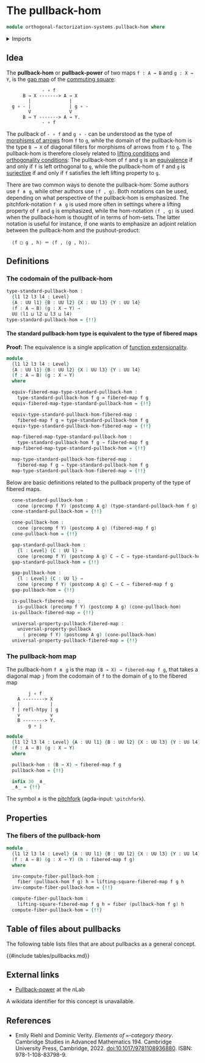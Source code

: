 # The pullback-hom

```agda
module orthogonal-factorization-systems.pullback-hom where
```

<details><summary>Imports</summary>

```agda
open import foundation.action-on-identifications-functions
open import foundation.cones-over-cospans
open import foundation.dependent-pair-types
open import foundation.equivalences
open import foundation.fibered-maps
open import foundation.fibers-of-maps
open import foundation.function-extensionality
open import foundation.function-types
open import foundation.functoriality-dependent-pair-types
open import foundation.homotopies
open import foundation.identity-types
open import foundation.postcomposition-functions
open import foundation.precomposition-functions
open import foundation.pullbacks
open import foundation.type-arithmetic-dependent-pair-types
open import foundation.universal-property-pullbacks
open import foundation.universe-levels
open import foundation.whiskering-homotopies

open import orthogonal-factorization-systems.lifting-squares
```

</details>

## Idea

The **pullback-hom** or **pullback-power** of two maps `f : A → B` and
`g : X → Y`, is the [gap map](foundation.pullbacks.md) of the
[commuting square](foundation-core.commuting-squares-of-maps.md):

```text
             - ∘ f
      B → X -------> A → X
        |              |
  g ∘ - |              | g ∘ -
        V              V
      B → Y -------> A → Y.
             - ∘ f
```

The pullback of `- ∘ f` and `g ∘ -` can be understood as the type of
[morphisms of arrows](foundation.morphisms-arrows.md) from `f` to `g`, while the
domain of the pullback-hom is the type `B → X` of diagonal fillers for morphisms
of arrows from `f` to `g`. The pullback-hom is therefore closely related to
[lifting conditions](orthogonal-factorization-systems.mere-lifting-properties.md)
and
[orthogonality conditions](orthogonal-factorization-systems.orthogonal-maps.md):
The pullback-hom of `f` and `g` is an
[equivalence](foundation-core.equivalences.md) if and only if `f` is left
orthogonal to `g`, while the pullback-hom of `f` and `g` is
[surjective](foundation.surjective-maps.md) if and only if `f` satisfies the
left lifting property to `g`.

There are two common ways to denote the pullback-hom: Some authors use `f ⋔ g`,
while other authors use `⟨f , g⟩`. Both notations can be used, depending on what
perspective of the pullback-hom is emphasized. The pitchfork-notation `f ⋔ g` is
used more often in settings where a lifting property of `f` and `g` is
emphasized, while the hom-notation `⟨f , g⟩` is used when the pullback-hom is
thought of in terms of hom-sets. The latter notation is useful for instance, if
one wants to emphasize an adjoint relation between the pullback-hom and the
pushout-product:

```text
  ⟨f □ g , h⟩ ＝ ⟨f , ⟨g , h⟩⟩.
```

## Definitions

### The codomain of the pullback-hom

```agda
type-standard-pullback-hom :
  {l1 l2 l3 l4 : Level}
  {A : UU l1} {B : UU l2} {X : UU l3} {Y : UU l4}
  (f : A → B) (g : X → Y) →
  UU (l1 ⊔ l2 ⊔ l3 ⊔ l4)
type-standard-pullback-hom = {!!}
```

#### The standard pullback-hom type is equivalent to the type of fibered maps

**Proof:** The equivalence is a single application of
[function extensionality](foundation.function-extensionality.md).

```agda
module _
  {l1 l2 l3 l4 : Level}
  {A : UU l1} {B : UU l2} {X : UU l3} {Y : UU l4}
  (f : A → B) (g : X → Y)
  where

  equiv-fibered-map-type-standard-pullback-hom :
    type-standard-pullback-hom f g ≃ fibered-map f g
  equiv-fibered-map-type-standard-pullback-hom = {!!}

  equiv-type-standard-pullback-hom-fibered-map :
    fibered-map f g ≃ type-standard-pullback-hom f g
  equiv-type-standard-pullback-hom-fibered-map = {!!}

  map-fibered-map-type-standard-pullback-hom :
    type-standard-pullback-hom f g → fibered-map f g
  map-fibered-map-type-standard-pullback-hom = {!!}

  map-type-standard-pullback-hom-fibered-map :
    fibered-map f g → type-standard-pullback-hom f g
  map-type-standard-pullback-hom-fibered-map = {!!}
```

Below are basic definitions related to the pullback property of the type of
fibered maps.

```agda
  cone-standard-pullback-hom :
    cone (precomp f Y) (postcomp A g) (type-standard-pullback-hom f g)
  cone-standard-pullback-hom = {!!}

  cone-pullback-hom :
    cone (precomp f Y) (postcomp A g) (fibered-map f g)
  cone-pullback-hom = {!!}

  gap-standard-pullback-hom :
    {l : Level} {C : UU l} →
    cone (precomp f Y) (postcomp A g) C → C → type-standard-pullback-hom f g
  gap-standard-pullback-hom = {!!}

  gap-pullback-hom :
    {l : Level} {C : UU l} →
    cone (precomp f Y) (postcomp A g) C → C → fibered-map f g
  gap-pullback-hom = {!!}

  is-pullback-fibered-map :
    is-pullback (precomp f Y) (postcomp A g) (cone-pullback-hom)
  is-pullback-fibered-map = {!!}

  universal-property-pullback-fibered-map :
    universal-property-pullback
      ( precomp f Y) (postcomp A g) (cone-pullback-hom)
  universal-property-pullback-fibered-map = {!!}
```

### The pullback-hom map

The pullback-hom `f ⋔ g` is the map `(B → X) → fibered-map f g`, that takes a
diagonal map `j` from the codomain of `f` to the domain of `g` to the fibered
map

```text
        j ∘ f
    A --------> X
    |           |
  f | refl-htpy | g
    v           v
    B --------> Y.
        g ∘ j
```

```agda
module _
  {l1 l2 l3 l4 : Level} {A : UU l1} {B : UU l2} {X : UU l3} {Y : UU l4}
  (f : A → B) (g : X → Y)
  where

  pullback-hom : (B → X) → fibered-map f g
  pullback-hom = {!!}

  infix 30 _⋔_
  _⋔_ = {!!}
```

The symbol `⋔` is the [pitchfork](https://codepoints.net/U+22D4) (agda-input:
`\pitchfork`).

## Properties

### The fibers of the pullback-hom

```agda
module _
  {l1 l2 l3 l4 : Level} {A : UU l1} {B : UU l2} {X : UU l3} {Y : UU l4}
  (f : A → B) (g : X → Y) (h : fibered-map f g)
  where

  inv-compute-fiber-pullback-hom :
    fiber (pullback-hom f g) h ≃ lifting-square-fibered-map f g h
  inv-compute-fiber-pullback-hom = {!!}

  compute-fiber-pullback-hom :
    lifting-square-fibered-map f g h ≃ fiber (pullback-hom f g) h
  compute-fiber-pullback-hom = {!!}
```

## Table of files about pullbacks

The following table lists files that are about pullbacks as a general concept.

{{#include tables/pullbacks.md}}

## External links

- [Pullback-power](https://ncatlab.org/nlab/show/pullback+power) at the $n$Lab

A wikidata identifier for this concept is unavailable.

## References

- Emily Riehl and Dominic Verity. _Elements of `∞`-category theory_. Cambridge
  Studies in Advanced Mathematics 194. Cambridge University Press,
  Cambridge, 2022.
  [doi:10.1017/9781108936880](https://doi.org/10.1017/9781108936880). ISBN:
  978-1-108-83798-9.
